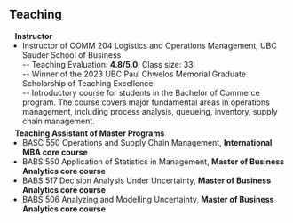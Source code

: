 ## Teaching
<h4 style="margin:0 10px 0;">Instructor</h4>  
<ul style="margin:0 0 5px;">
  <li><autocolor>Instructor of COMM 204 Logistics and Operations Management, UBC Sauder School of Business</autocolor></li>
      -- Teaching Evaluation: <strong>4.8/5.0</strong>, Class size: 33<br>
      -- Winner of the 2023 UBC Paul Chwelos Memorial Graduate Scholarship of Teaching Excellence<br>
      -- Introductory course for students in the Bachelor of Commerce program. The course covers major fundamental areas in operations management, including process analysis, queueing, inventory, supply chain management.<br>
</ul>

<h4 style="margin:0 10px 0;">Teaching Assistant of Master Programs</h4>  
<ul style="margin:0 0 5px;">
       <li><autocolor>BASC 550 Operations and Supply Chain Management, <strong>International MBA core course</strong></autocolor></li>
       <li><autocolor>BABS 550 Application of Statistics in Management, <strong>Master of Business Analytics core course</strong></autocolor></li>
       <li><autocolor>BABS 517 Decision Analysis Under Uncertainty, <strong>Master of Business Analytics core course</strong></autocolor></li>
       <li><autocolor>BABS 506 Analyzing and Modelling Uncertainty, <strong>Master of Business Analytics core course</strong></autocolor></li>
</ul>
